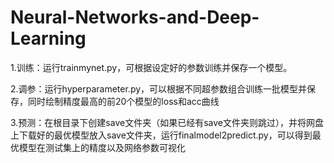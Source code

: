 # Neural-Networks-and-Deep-Learning
1.训练：运行trainmynet.py，可根据设定好的参数训练并保存一个模型。

2.调参：运行hyperparameter.py，可以根据不同超参数组合训练一批模型并保存，同时绘制精度最高的前20个模型的loss和acc曲线

3.预测：在根目录下创建save文件夹（如果已经有save文件夹则跳过），并将网盘上下载好的最优模型放入save文件夹，运行finalmodel2predict.py，可以得到最优模型在测试集上的精度以及网络参数可视化
